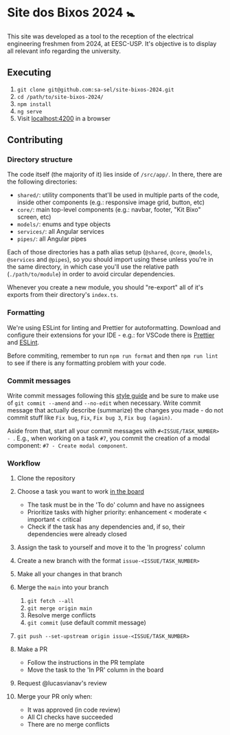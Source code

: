 # Site dos Bixos 2024 🚼

This site was developed as a tool to the reception of the electrical engineering freshmen from 2024, at EESC-USP. It's objective is to display all relevant info regarding the university.

## Executing

1.  `git clone git@github.com:sa-sel/site-bixos-2024.git`
2.  `cd /path/to/site-bixos-2024/`
3.  `npm install`
4.  `ng serve`
5.  Visit [localhost:4200](http://localhost:4200) in a browser

## Contributing

### Directory structure

The code itself (the majority of it) lies inside of `/src/app/`. In there, there are the following directories:

- `shared/`: utility components that'll be used in multiple parts of the code, inside other components (e.g.: responsive image grid, button, etc)
- `core/`: main top-level components (e.g.: navbar, footer, "Kit Bixo" screen, etc)
- `models/`: enums and type objects
- `services/`: all Angular services
- `pipes/`: all Angular pipes

Each of those directories has a path alias setup (`@shared`, `@core`, `@models`, `@services` and `@pipes`), so you should import using these unless you're in the same directory, in which case you'll use the relative path (`./path/to/module`) in order to avoid circular dependencies.

Whenever you create a new module, you should "re-export" all of it's exports from their directory's `index.ts`.

### Formatting

We're using ESLint for linting and Prettier for autoformatting. Download and configure their extensions for your IDE - e.g.: for VSCode there is [Prettier](https://marketplace.visualstudio.com/items?itemName=esbenp.prettier-vscode) and [ESLint](https://marketplace.visualstudio.com/items?itemName=dbaeumer.vscode-eslint).

Before commiting, remember to run `npm run format` and then `npm run lint` to see if there is any formatting problem with your code.

### Commit messages

Write commit messages following this [style guide](https://commit.style/) and be sure to make use of `git commit --amend` and `--no-edit` when necessary. Write commit message that actually describe (summarize) the changes you made - do not commit stuff like `Fix bug`, `Fix`, `Fix bug 3`, `Fix bug (again)`.

Aside from that, start all your commit messages with `#<ISSUE/TASK_NUMBER> - `. E.g., when working on a task `#7`, you commit the creation of a modal component: `#7 - Create modal component`.

### Workflow

1.  Clone the repository
2.  Choose a task you want to work [in the board](https://github.com/sa-sel/site-bixos-2024/projects/1)
    - The task must be in the 'To do' column and have no assignees
    - Prioritize tasks with higher priority: enhancement < moderate < important < critical
    - Check if the task has any dependencies and, if so, their dependencies were already closed
3.  Assign the task to yourself and move it to the 'In progress' column
4.  Create a new branch with the format `issue-<ISSUE/TASK_NUMBER>`
5.  Make all your changes in that branch
6.  Merge the `main` into your branch
    1. `git fetch --all`
    2. `git merge origin main`
    3. Resolve merge conflicts
    4. `git commit` (use default commit message)
7.  `git push --set-upstream origin issue-<ISSUE/TASK_NUMBER>`
8.  Make a PR
    - Follow the instructions in the PR template
    - Move the task to the 'In PR' column in the board
9.  Request @lucasvianav's review
10. Merge your PR only when:

    - It was approved (in code review)
    - All CI checks have succeeded
    - There are no merge conflicts
